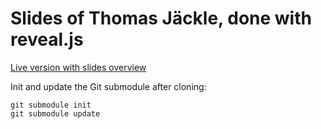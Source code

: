 # Slides of Thomas Jäckle, done with reveal.js

[Live version with slides overview](https://thjaeckle.github.io/slides/)

Init and update the Git submodule after cloning:
```shell
git submodule init
git submodule update
```
